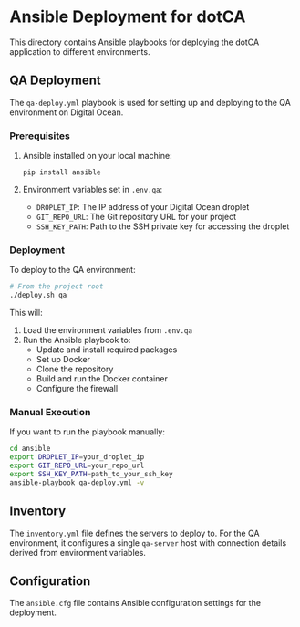 # Ansible Deployment for dotCA

This directory contains Ansible playbooks for deploying the dotCA application to different environments.

## QA Deployment

The `qa-deploy.yml` playbook is used for setting up and deploying to the QA environment on Digital Ocean.

### Prerequisites

1. Ansible installed on your local machine:
   ```
   pip install ansible
   ```

2. Environment variables set in `.env.qa`:
   - `DROPLET_IP`: The IP address of your Digital Ocean droplet
   - `GIT_REPO_URL`: The Git repository URL for your project
   - `SSH_KEY_PATH`: Path to the SSH private key for accessing the droplet

### Deployment

To deploy to the QA environment:

```bash
# From the project root
./deploy.sh qa
```

This will:
1. Load the environment variables from `.env.qa`
2. Run the Ansible playbook to:
   - Update and install required packages
   - Set up Docker
   - Clone the repository
   - Build and run the Docker container
   - Configure the firewall

### Manual Execution

If you want to run the playbook manually:

```bash
cd ansible
export DROPLET_IP=your_droplet_ip
export GIT_REPO_URL=your_repo_url
export SSH_KEY_PATH=path_to_your_ssh_key
ansible-playbook qa-deploy.yml -v
```

## Inventory

The `inventory.yml` file defines the servers to deploy to. For the QA environment, it configures a single `qa-server` host with connection details derived from environment variables.

## Configuration

The `ansible.cfg` file contains Ansible configuration settings for the deployment.